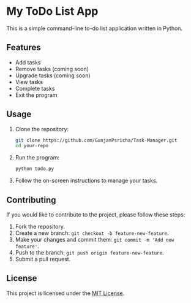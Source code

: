 # My ToDo List App

This is a simple command-line to-do list application written in Python.

## Features

- Add tasks
- Remove tasks (coming soon)
- Upgrade tasks (coming soon)
- View tasks
- Complete tasks
- Exit the program

## Usage

1. Clone the repository:

   ```bash
   git clone https://github.com/GunjanPsricha/Task-Manager.git
   cd your-repo
   ```

2. Run the program:

   ```bash
   python todo.py
   ```

3. Follow the on-screen instructions to manage your tasks.

## Contributing

If you would like to contribute to the project, please follow these steps:

1. Fork the repository.
2. Create a new branch: `git checkout -b feature-new-feature`.
3. Make your changes and commit them: `git commit -m 'Add new feature'`.
4. Push to the branch: `git push origin feature-new-feature`.
5. Submit a pull request.

## License

This project is licensed under the [MIT License](LICENSE).

